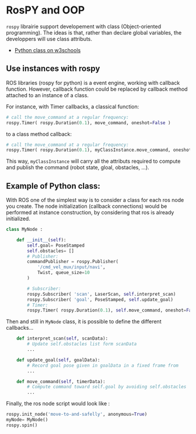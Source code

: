 # RosPY and OOP

`rospy` librairie support developement with class (Object-oriented programming).
The ideas is that, rather than declare global variables, the developpers will use class attributs.

- [Python class on w3schools](https://www.w3schools.com/python/python_classes.asp)

## Use instances with rospy

ROS libraries (rospy for python) is a event engine, working with callback function.
However, callback function could be replaced by callback method attached to an instance of a class.

For instance, with Timer callbacks, a classical function: 

```python
# call the move_command at a regular frequency:
rospy.Timer( rospy.Duration(0.1), move_command, oneshot=False )
```

to a class method callback: 

```python
# call the move_command at a regular frequency:
rospy.Timer( rospy.Duration(0.1), myClassInstance.move_command, oneshot=False )
```

This way, `myClassInstance` will carry all the attributs required to compute and publish the command (robot state, gloal, obstacles, ...).


## Example of Python class:

With ROS one of the simplest way is to consider a class for each ros node you create.
The node initialization (callback connections) would be performed at instance construction, by considering that ros is already initialized.

```python
class MyNode :

    def __init__(self):
        self.goal= PoseStamped
        self.obstacles= []
        # Publisher:
        commandPublisher = rospy.Publisher(
            '/cmd_vel_mux/input/navi',
            Twist, queue_size=10
        )

        # Subscriber:
        rospy.Subscriber( 'scan', LaserScan, self.interpret_scan)
        rospy.Subscriber( 'goal', PoseStamped, self.update_goal)
        # Timer:
        rospy.Timer( rospy.Duration(0.1), self.move_command, oneshot=False )
```

Then and still in `MyNode` class, it is possible to define the different callbacks...

```python
    def interpret_scan(self, scanData):
        # Update self.obstacles list form scanData
        ...

    def update_goal(self, goalData):
        # Record goal pose given in goalData in a fixed frame from 
        ...

    def move_command(self, timerData):
        # Compute command toward self.goal by avoiding self.obstacles
        ...
```

Finally, the ros node script would look like :

```python
rospy.init_node('move-to-and-safelly', anonymous=True)
myNode= MyNode()
rospy.spin()
```

